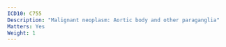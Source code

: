 ```yaml
---
ICD10: C755
Description: "Malignant neoplasm: Aortic body and other paraganglia"
Matters: Yes
Weight: 1
---
```


